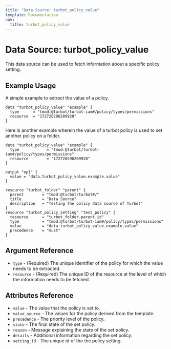 ```yaml
---
title: "Data Source: turbot_policy_value"
template: Documentation
nav:
  title: turbot_policy_value
---
```


# Data Source: turbot\_policy\_value

This data source can be used to fetch information about a specific policy
setting.

## Example Usage

A simple example to extract the value of a policy.

```hcl
data "turbot_policy_value" "example" {
  type      = "tmod:@turbot/turbot-iam#/policy/types/permissions"
  resource  = "172720296209928"
}
```
Here is another example wherein the value of a turbot policy is used to set another policy on a folder.

```hcl
data "turbot_policy_value" "example" {
  type            = "tmod:@turbot/turbot-iam#/policy/types/permissions"
  resource        = "172720296209928"
}

output "op1" {
  value = "data.turbot_policy_value.example.value"
}

resource "turbot_folder" "parent" {
  parent        = "tmod:@turbot/turbot#/"
  title         = "Data Source"
  description   = "Testing the policy data source of Turbot"
}
resource "turbot_policy_setting" "test_policy" {
  resource      = "turbot_folder.parent.id"
  type          = "tmod:@turbot/turbot-iam#/policy/types/permissions"
  value         = "data.turbot_policy_value.example.value"
  precedence    = "must"
}
```

## Argument Reference

* `type` - (Required) The unique identifier of the policy for which the value needs to be extracted.
* `resource` - (Required) The unique ID of the resource at the level of which the information needs to be fetched.


## Attributes Reference

* `value` - The value that the policy is set to.
* `value_source` - The values for the policy derived from the template.
* `precedence` - The priority level of the policy.
* `state` - The final state of the set policy.
* `reason` - Message explaining the state of the set policy.
* `details` - Additional information regarding the set policy.
* `setting_id` - The unique id of the the policy setting.